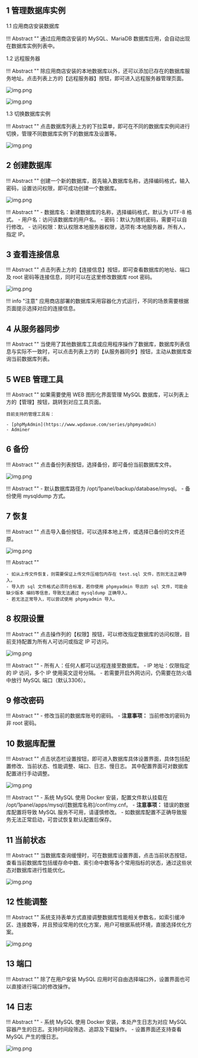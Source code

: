 ## 1 管理数据库实例

1.1 应用商店安装数据库

!!! Abstract ""
    通过应用商店安装的 MySQL、MariaDB 数据库应用，会自动出现在数据库实例列表中。

1.2 远程服务器

!!! Abstract ""
    除应用商店安装的本地数据库以外，还可以添加已存在的数据库服务地址。点击列表上方的【远程服务器】按钮，即可进入远程服务器管理页面。

![img.png](../../img/databases/mysql_remote.png)

![img.png](../../img/databases/mysql_remote_add.png)

1.3 切换数据库实例

!!! Abstract ""
    点击数据库列表上方的下拉菜单，即可在不同的数据库实例间进行切换，管理不同数据库实例下的数据库及设置等。

![img.png](../../img/databases/mysql_select.png)

## 2 创建数据库

!!! Abstract ""
    创建一个新的数据库，首先输入数据库名称，选择编码格式，输入密码，设置访问权限，即可成功创建一个数据库。

![img.png](../../img/databases/create_mysql_db.png)

!!! Abstract ""
    - 数据库名：新建数据库的名称，选择编码格式，默认为 UTF-8 格式。
    - 用户名：访问该数据库的用户名。
    - 密码：默认为随机密码，需要可以自行修改。
    - 访问权限：默认权限本地服务器权限，选项有:本地服务器，所有人，指定 IP。

## 3 查看连接信息

!!! Abstract ""
    点击列表上方的【连接信息】按钮，即可查看数据库的地址、端口及 root 密码等连接信息，同时可以在这里修改数据库 root 密码。

![img.png](../../img/databases/mysql_connect.png)

!!! info "注意"
    应用商店部署的数据库采用容器化方式运行，不同的场景需要根据页面提示选择对应的连接信息。

## 4 从服务器同步

!!! Abstract ""
    当使用了其他数据库工具或应用程序操作了数据库，数据库列表信息与实际不一致时，可以点击列表上方的【从服务器同步】按钮，主动从数据库查询当前数据库列表。

## 5 WEB 管理工具

!!! Abstract ""
    如果需要使用 WEB 图形化界面管理 MySQL 数据库，可以列表上方的【管理】按钮，跳转到对应工具页面。

    目前支持的管理工具有：
    
    - [phpMyAdmin](https://www.wpdaxue.com/series/phpmyadmin)
    - Adminer

## 6 备份

!!! Abstract ""
    点击备份列表按钮，选择备份，即可备份当前数据库文件。

![img.png](../../img/databases/backup_mysql_db.png)

!!! Abstract ""
    - 默认数据库路径为 /opt/1panel/backup/database/mysql。
    - 备份使用 mysqldump 方式。

## 7 恢复

!!! Abstract ""
    点击导入备份按钮，可以选择本地上传，或选择已备份的文件还原。

![img.png](../../img/databases/recover_mysql_db.png)

!!! Abstract ""

    - 如从上传文件恢复，则需要保证上传文件压缩包内存在 test.sql 文件，否则无法正确导入。
    - 导入的 sql 文件格式必须符合标准，若你使用 phpmyadmin 导出的 sql 文件，可能会缺少版本 编码等信息，导致无法通过 mysqldump 正确导入。
    - 若无法正常导入，可以尝试使用 phpmyadmin 导入。

## 8 权限设置

!!! Abstract ""
    点击操作列的【权限】按钮，可以修改指定数据库的访问权限，目前支持配置为所有人可访问或指定 IP 可访问。

![img.png](../../img/databases/update_mysql_db_access.png)

!!! Abstract ""
    - 所有人：任何人都可以远程连接至数据库。
    - IP 地址：仅限指定的 IP 访问，多个 IP 使用英文逗号分隔。
    - 若需要开启外网访问，仍需要在防火墙中放行 MySQL 端口（默认3306）。

## 9 修改密码

!!! Abstract ""
    - 修改当前的数据库账号的密码。
    - **注意事项：** 当前修改的密码为非 root 密码。

## 10 数据库配置

!!! Abstract ""
    点击状态栏设置按钮，即可进入数据库具体设置界面，具体包括配置修改、当前状态、性能调整、端口、日志、慢日志。
    其中配置界面可对数据库配置进行手动调整。

![img.png](../../img/databases/mysql_conf.png)

!!! Abstract ""
    - 系统 MySQL 使用 Docker 安装，配置文件默认挂载在 /opt/1panel/apps/mysql/[数据库名称]/conf/my.cnf。
    - **注意事项：** 错误的数据库配置将导致 MySQL 服务不可用，请谨慎修改。
    - 如数据库配置不正确导致服务无法正常启动，可尝试恢复默认配置后保存。

## 11 当前状态

!!! Abstract ""
    当数据库查询缓慢时，可在数据库设置界面，点击当前状态按钮，查看当前数据库包括缓存命中数、索引命中数等各个常用指标的状态，通过这些状态对数据库进行性能优化。

![img.png](../../img/databases/mysql_status.png)

## 12 性能调整

!!! Abstract ""
    系统支持表单方式直接调整数据库性能相关参数名，如索引缓冲区、连接数等，并且预设常用的优化方案，用户可根据系统环境，直接选择优化方案。

![img.png](../../img/databases/mysql_variables.png)

## 13 端口

!!! Abstract ""
    除了在用户安装 MySQL 应用时可自由选择端口外，设置界面也可以直接进行端口的修改操作。

## 14 日志

!!! Abstract ""
    - 系统 MySQL 使用 Docker 安装，本处产生日志为对应 MySQL 容器产生的日志。支持时间段筛选、追踪及下载操作。
    - 设置界面还支持查看 MySQL 产生的慢日志。

![img.png](../../img/databases/mysql_log.png)
